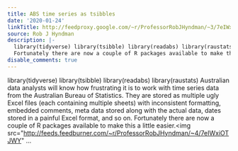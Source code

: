 ```yaml
---
title: ABS time series as tsibbles
date: '2020-01-24'
linkTitle: http://feedproxy.google.com/~r/ProfessorRobJHyndman/~3/7eIWxiOTJWY/
source: Rob J Hyndman
description: |-
  library(tidyverse) library(tsibble) library(readabs) library(raustats) Australian data analysts will know how frustrating it is to work with time series data from the Australian Bureau of Statistics. They are stored as multiple ugly Excel files (each containing multiple sheets) with inconsistent formatting, embedded comments, meta data stored along with the actual data, dates stored in a painful Excel format, and so on.
  Fortunately there are now a couple of R packages available to make this a little easier.<img src="http://feeds.feedburner.com/~r/ProfessorRobJHyndman/~4/7eIWxiOTJWY" ...
disable_comments: true
---
```

library(tidyverse) library(tsibble) library(readabs) library(raustats) Australian data analysts will know how frustrating it is to work with time series data from the Australian Bureau of Statistics. They are stored as multiple ugly Excel files (each containing multiple sheets) with inconsistent formatting, embedded comments, meta data stored along with the actual data, dates stored in a painful Excel format, and so on.
Fortunately there are now a couple of R packages available to make this a little easier.<img src="http://feeds.feedburner.com/~r/ProfessorRobJHyndman/~4/7eIWxiOTJWY" ...